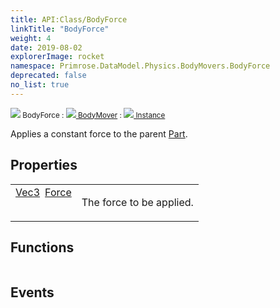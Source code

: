 ```yaml
---
title: API:Class/BodyForce
linkTitle: "BodyForce"
weight: 4
date: 2019-08-02
explorerImage: rocket
namespace: Primrose.DataModel.Physics.BodyMovers.BodyForce
deprecated: false
no_list: true
---
```

<small class="inheritance">
<span class="" href="/docs/api-reference/Class/BodyForce"><img src="/icons/silk/rocket.png"/>&nbsp;BodyForce</span>&nbsp;:&nbsp;<a class="" href="/docs/api-reference/Class/BodyMover"><img src="/icons/silk/rocket.png"/>&nbsp;BodyMover</a>&nbsp;:&nbsp;<a class="" href="/docs/api-reference/Class/Instance"><img src="/icons/silk/default.png"/>&nbsp;Instance</a></small>
<p class="summary">

Applies a constant force to the parent <a href="/docs/api-reference/Class/Part/" >Part</a>.

</p>
 
## Properties
 
<table class="studiohide">
<tbody>
<tr class="function-row ">
<td style="vertical-align:top;white-space:normal;">
<div>
<a class="type" href="/docs/api-reference/DataType/Vec3">Vec3</a><span class="method-body" style="text-indent: -2em; padding-left: 0.5em"><a class="name" href="Force">Force</a></span></td>
<td style="vertical-align:top;white-space:normal;">
<p>
The force to be applied.
</p></td>
</tr>

</tbody>
</table>
 
## Functions
 
<table class="studiohide">
<tbody>
</tbody>
</table>
 
## Events
 
<table class="studiohide">
<tbody>
</tbody>
</table>
<b>
</b>
<div class="inheritors">
<ul class="root">
</ul>
</div>
